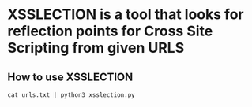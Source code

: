 <h1>XSSLECTION is a tool that looks for reflection points for Cross Site Scripting from given URLS</h1>


<h2>How to use XSSLECTION</h2>

```
cat urls.txt | python3 xsslection.py
```
